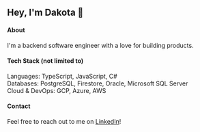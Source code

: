 ## Hey, I'm Dakota 👋

#### About
I'm a backend software engineer with a love for building products.

#### Tech Stack (not limited to)
Languages: TypeScript, JavaScript, C# </br>
Databases: PostgreSQL, Firestore, Oracle, Microsoft SQL Server </br>
Cloud & DevOps: GCP, Azure, AWS </br>

#### Contact
Feel free to reach out to me on [LinkedIn](https://www.linkedin.com/in/dakotasorenson/)!
